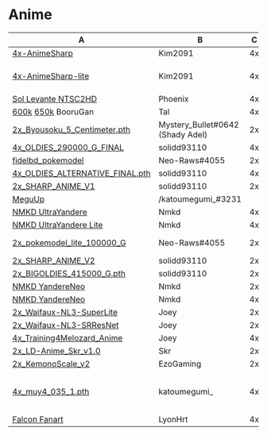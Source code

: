 # Anime
|                                                                                                A                                                                                                |                B                 |  C  |        D         |                                                                                                                                                                                             E                                                                                                                                                                                             |
| ----------------------------------------------------------------------------------------------------------------------------------------------------------------------------------------------- | -------------------------------- | --- | ---------------- | ----------------------------------------------------------------------------------------------------------------------------------------------------------------------------------------------------------------------------------------------------------------------------------------------------------------------------------------------------------------------------------------- |
| [4x-AnimeSharp](https://mega.nz/file/CFZGHb4A#yo2NaVANd9-gk9n4lxA9zkzKPqVukZYpzendRVCinDw)                                                                                                      | Kim2091                          | 4x  | Anime or Text    | [Text Sample](https://cdn.discordapp.com/attachments/903415274521374750/925533775616696340/unknown.png) [Anime Sample](https://cdn.discordapp.com/attachments/549525506585001985/941432207917084743/Clipboard-comparison.png) [Anime Sample 2](https://cdn.discordapp.com/attachments/549525506585001985/941432638206541825/test_pic-comparison.png)                                      |
| [4x-AnimeSharp-lite](https://mega.nz/file/CFZGHb4A#yo2NaVANd9-gk9n4lxA9zkzKPqVukZYpzendRVCinDw)                                                                                                 | Kim2091                          | 4x  | Anime            | <https://cdn.discordapp.com/attachments/547949405949657100/941776512049360986/unknown.png> <https://cdn.discordapp.com/attachments/547949405949657100/941770824543797268/unknown.png> <https://cdn.discordapp.com/attachments/903415274521374750/941779970013925506/unknown.png>                                                                                                          |
| [Sol Levante NTSC2HD](https://drive.google.com/open?id=1H3F8OVBnK2cd5NjbCyc3tGwTZJBF1gk7)                                                                                                       | Phoenix                          | 4x  | Anime/Pretrained |                                                                                                                                                                                                                                                                                                                                                                                           |
| [600k](https://drive.google.com/file/d/1DRyqqy24OU6G_mwsGjy6Zaxan_Fy1LNU/view?usp=sharing) [650k](https://drive.google.com/file/d/1psKp2DLWscPmDuzSTC8XqXL0LWnWuTYs/view?usp=sharing) BooruGan  | Tal                              | 4x  | Anime            | [Sample 1](https://cdn.discordapp.com/attachments/579685650824036387/913500929012150323/4f012e36d686033b274261295da89b32-comparison.jpg) [Sample 2](https://cdn.discordapp.com/attachments/579685650824036387/913500929356070912/256x256fdbb-comparison.jpg) [Sample 3](https://cdn.discordapp.com/attachments/579685650824036387/913500929649688617/franky-super-810x456-comparison.jpg) |
| [2x\_Byousoku\_5\_Centimeter.pth](https://drive.google.com/file/d/1FWzEgqaSg2z0qOSjcmAxEUB3clEkm1PG/view)                                                                                       | Mystery_Bullet#0642 (Shady Adel) | 2x  | Anime/Pretrained |                                                                                                                                                                                                                                                                                                                                                                                           |
| [4x\_OLDIES\_290000\_G\_FINAL](https://1fichier.com/?tsmmdifzgwkwtdfcc5uo)                                                                                                                      | solidd93110                      | 4x  | Anime            |                                                                                                                                                                                                                                                                                                                                                                                           |
| [fidelbd\_pokemodel](https://www23.zippyshare.com/v/lhOStpVa/file.html)                                                                                                                         | Neo-Raws#4055                    | 2x  | Anime            | <https://imgsli.com/MjExMjQ/>                                                                                                                                                                                                                                                                                                                                                             |
| [4x\_OLDIES\_ALTERNATIVE\_FINAL.pth](https://1fichier.com/?u7kwdxdn6uljha3icte8)                                                                                                                | solidd93110                      | 4x  | Anime            | <https://imgsli.com/MjEzMDU>                                                                                                                                                                                                                                                                                                                                                              |
| [2x\_SHARP\_ANIME\_V1](https://1fichier.com/?cnw3fwws08tdoaxycimj)                                                                                                                              | solidd93110                      | 2x  | Anime            | <https://imgsli.com/MjIwMDY>                                                                                                                                                                                                                                                                                                                                                              |
| [MeguUp](https://s.katou.pw/4x_MeguUp_150000_G.pth)                                                                                                                                             | /katoumegumi_#3231               |     | Anime            |                                                                                                                                                                                                                                                                                                                                                                                           |
| [NMKD UltraYandere](https://icedrive.net/1/43GNBihZyi)                                                                                                                                          | Nmkd                             | 4x  | Art/Anime        |                                                                                                                                                                                                                                                                                                                                                                                           |
| [NMKD UltraYandere Lite](https://icedrive.net/1/43GNBihZyi)                                                                                                                                     | Nmkd                             | 4x  | Anime            |                                                                                                                                                                                                                                                                                                                                                                                           |
| [2x\_pokemodel\_lite\_100000\_G](https://www115.zippyshare.com/v/O2do1VCf/file.html)                                                                                                            | Neo-Raws#4055                    | 2x  | Anime            | <https://imgsli.com/Mjc3Nzk> <https://imgsli.com/Mjc3Nzg> <https://imgsli.com/Mjc3ODA> <https://imgsli.com/Mjc3ODE> <https://imgsli.com/Mjc3ODI>                                                                                                                                                                                                                                          |
| [2x\_SHARP\_ANIME\_V2](https://1fichier.com/?020t1y83kjrusd95dh0a)                                                                                                                              | solidd93110                      | 2x  | Anime            | <https://imgsli.com/MzI0MDk>                                                                                                                                                                                                                                                                                                                                                              |
| [2x\_BIGOLDIES\_415000\_G.pth](https://1fichier.com/?23hzkj20isef5b75cw3y)                                                                                                                      | solidd93110                      | 2x  | Anime            | <https://imgsli.com/MzI0MDc>                                                                                                                                                                                                                                                                                                                                                              |
| [NMKD YandereNeo](https://icedrive.net/1/f0UAiRqz3N)                                                                                                                                            | Nmkd                             | 2x  | Anime            | <https://i.imgur.com/oxs71v5.png>                                                                                                                                                                                                                                                                                                                                                         |
| [NMKD YandereNeo](https://icedrive.net/1/f0UAiRqz3N)                                                                                                                                            | Nmkd                             | 4x  | Anime            | <https://i.imgur.com/oxs71v5.png>                                                                                                                                                                                                                                                                                                                                                         |
| [2x\_Waifaux-NL3-SuperLite](https://u.pcloud.link/publink/show?code=XZRAmuXZRy3vkvvBdTftheNOFeJ0tLLv74eX)                                                                                       | Joey                             | 2x  |                  |                                                                                                                                                                                                                                                                                                                                                                                           |
| [2x\_Waifaux-NL3-SRResNet](https://u.pcloud.link/publink/show?code=XZPLWuXZbQz9nPrUhlytIN0ne4UjyzQRMHmX)                                                                                        | Joey                             | 2x  |                  |                                                                                                                                                                                                                                                                                                                                                                                           |
| [4x\_Training4Melozard\_Anime](https://u.pcloud.link/publink/show?code=kZcUlBXZ9egcFjtf3cjX02lDqNAr5j4l3jFX)                                                                                    | Joey                             | 4x  | Anime            |                                                                                                                                                                                                                                                                                                                                                                                           |
| [2x\_LD-Anime\_Skr\_v1.0](https://drive.google.com/file/d/18iWj4eWiMfUd2WyLCEzMlZK1JVT7L8nT/view?usp=sharing)                                                                                   | Skr                              | 2x  | Denoise/Dehalo   | <https://imgsli.com/NTA3MDU/>                                                                                                                                                                                                                                                                                                                                                             |
| [2x\_KemonoScale\_v2](https://drive.google.com/drive/u/4/folders/19IQNM5Vo5vGcoKaRJaRrLScfxBbFBVff)                                                                                             | EzoGaming                        | 2x  | Anime            | <https://cdn.discordapp.com/attachments/705815801290293329/850614850735439892/unknown.png>                                                                                                                                                                                                                                                                                                |
| [4x\_muy4\_035\_1.pth](https://s.katou.pw/4x_muy4_035_1.pth)                                                                                                                                    | katoumegumi_                     | 4x  | Anime            | <https://cdn.knightlab.com/libs/juxtapose/latest/embed/index.html?uid=278999ec-e802-11eb-abb7-b9a7ff2ee17c> (Hakurei Reimu from Touhou Project illustrated by "okawa friend") <https://cdn.knightlab.com/libs/juxtapose/latest/embed/index.html?uid=f3d4781a-e801-11eb-abb7-b9a7ff2ee17c> (Kitaooji Karen from Making * Lovers developed by SMEE.)(edited)                                |
| [Falcon Fanart](http://www.mediafire.com/file/w3jujtm752hvdj1/Manga109Attempt.pth.zip/file)                                                                                                     | LyonHrt                          | 4x  | Anime            |                                                                                                                                                                                                                                                                                                                                                                                           |

